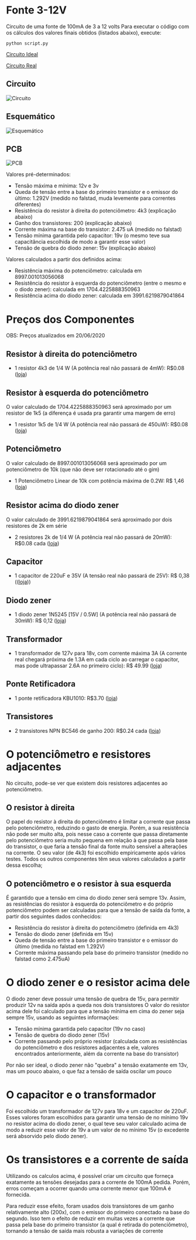 # Fonte 3-12V
 Circuito de uma fonte de 100mA de 3 a 12 volts
 Para executar o código com os cálculos dos valores finais obtidos (listados abaixo), execute:
 
    python script.py

[Circuito Ideal](http://tinyurl.com/yblvf7et)

[Circuito Real](http://tinyurl.com/ybcebmec)

## Circuito
![Circuito](circuito.png)

## Esquemático
![Esquemático](esquematico.png)

## PCB
![PCB](pcb.png)

Valores pré-determinados:
- Tensão máxima e mínima: 12v e 3v
- Queda de tensão entre a base do primeiro transistor e o emissor do último: 1.292V (medido no falstad, muda levemente para correntes diferentes)
- Resistência do resistor à direita do potenciômetro: 4k3 (explicação abaixo)
- Ganho dos transistores: 200 (explicação abaixo)
- Corrente máxima na base do transistor: 2.475 uA (medido no falstad)
- Tensão mínima garantida pelo capacitor: 19v (o mesmo teve sua capacitância escolhida de modo a garantir esse valor)
- Tensão de quebra do diodo zener: 15v (explicação abaixo)

Valores calculados a partir dos definidos acima:
- Resistência máxima do potenciômetro: calculada em 8997.001013056068
- Resistência do resistor à esquerda do potenciômetro (entre o mesmo e o diodo zener): calculada em 1704.4225888350963
- Resistência acima do diodo zener: calculada em 3991.6219879041864

# Preços dos Componentes
OBS: Preços atualizados em 20/06/2020
## Resistor à direita do potenciômetro
- 1 resistor 4k3 de 1/4 W (A potência real não passará de 4mW): R$0.08 ([loja](https://www.baudaeletronica.com.br/resistor-4k3-5-1-4w.html))
## Resistor à esquerda do potenciômetro
O valor calculado de 1704.4225888350963 será aproximado por um resistor de 1k5 (a diferença é usada pra garantir uma margem de erro)
- 1 resistor 1k5 de 1/4 W (A potência real não passará de 450uW): R$0.08 ([loja](https://www.baudaeletronica.com.br/resistor-1k5-5-1-4w.html))
## Potenciômetro
O valor calculado de  8997.001013056068 será aproximado por um potenciômetro de 10k (que não deve ser rotacionado até o gim)
- 1 Potenciômetro Linear de 10k com potência máxima de 0.2W: R$ 1,46  ([loja](https://www.baudaeletronica.com.br/potenciometro-linear-de-10k-10000.html))
## Resistor acima do diodo zener
O valor calculado de 3991.6219879041864 será aproximado por dois resistores de 2k em série
- 2 resistores 2k de 1/4 W (A potência real não passará de 20mW): R$0.08 cada ([loja](https://www.baudaeletronica.com.br/resistor-2k-5-1-4w.html))
## Capacitor
- 1 capacitor de 220uF e 35V (A tensão real não passará de 25V): R$ 0,38 (([loja](https://www.baudaeletronica.com.br/capacitor-eletrolitico-220uf-35v.html)))
## Diodo zener
- 1 diodo zener 1N5245 [15V / 0.5W] (A potência real não passará de 30mW): R$ 0,12  ([loja](https://www.baudaeletronica.com.br/diodo-zener-1n5245-15v-0-5w.html))
## Transformador
- 1 transformador de 127v para 18v, com corrente máxima 3A (A corrente real chegará próxima de 1.3A em cada ciclo ao carregar o capacitor, mas pode ultrapassar 2.6A no primeiro ciclo): R$ 49.99 ([loja](https://produto.mercadolivre.com.br/MLB-1300844398-transformador-1818v-3a-trafo-bivolt-_JM?quantity=1#position=1&type=item&tracking_id=ada41903-7303-418c-9af9-6d00176bfbd2))
## Ponte Retificadora
- 1 ponte retificadora KBU1010: R$3.70 ([loja](https://www.baudaeletronica.com.br/ponte-retificadora-kbu1010.html))
## Transistores
- 2 transistores NPN BC546 de ganho 200: R$0.24 cada ([loja](https://www.baudaeletronica.com.br/transistor-npn-bc546.html))

# O potenciômetro e resistores adjacentes
 No circuito, pode-se ver que existem dois resistores adjacentes ao potenciômetro.
 ## O resistor à direita
 O papel do resistor à direita do potenciômetro é limitar a corrente que passa pelo potenciômetro, reduzindo o gasto de energia.
 Porém, a sua resistência não pode ser muito alta, pois nesse caso a corrente que passa diretamente pelo potenciômetro seria muito pequena em relação à que passa pela base do transistor, o que faria a tensão final da fonte muito sensível a alterações na corrente.
 O seu valor (de 4k3) foi escolhido empiricamente após vários testes. Todos os outros componentes têm seus valores calculados a partir dessa escolha;

 ## O potenciômetro e o resistor à sua esquerda
 É garantido que a tensão em cima do diodo zener será sempre 13v. Assim, as resistências do resistor à esquerda do potenciômetro e do próprio potenciômetro podem ser calculadas para que a tensão de saída da fonte, a partir dos seguintes dados conhecidos:

- Resistência do resistor à direita do potenciômetro (definida em 4k3)
- Tensão do diodo zener (definida em 15v)
- Queda de tensão entre a base do primeiro transistor e o emissor do último (medida no falstad em 1.292V)
- Corrente máxima passando pela base do primeiro transistor (medido no falstad como 2.475uA)

# O diodo zener e o resistor acima dele
O diodo zener deve possuir uma tensão de quebra de 15v, para permitir produzir 12v na saída após a queda nos dois transistores
O valor do resistor acima dele foi calculado para que a tensão mínima em cima do zener seja sempre 15v, usando as seguintes informações:

- Tensão mínima garantida pelo capacitor (19v no caso)
- Tensão de quebra do diodo zener (15v)
- Corrente passando pelo próprio resistor (calculada com as resistências do potenciômetro e dos resistores adjacentes a ele, valores encontrados anteriormente, além da corrente na base do transistor)

Por não ser ideal, o diodo zener não "quebra" a tensão exatamente em 13v, mas um pouco abaixo, o que faz a tensão de saída oscilar um pouco

# O capacitor e o transformador
Foi escolhido um transformador de 127v para 18v e um capacitor de 220uF. Esses valores foram escolhidos para garantir uma tensão de no mínimo 19v no resistor acima do diodo zener, o qual teve seu valor calculado acima de modo a reduzir esse valor de 19v a um valor de no mínimo 15v (o excedente será absorvido pelo diodo zener).

# Os transistores e a corrente de saída
Utilizando os calculos acima, é possível criar um circuito que forneça exatamente as tensões desejadas para a corrente de 100mA pedida. Porém, erros começam a ocorrer quando uma corrente menor que 100mA é fornecida.

Para reduzir esse efeito, foram usados dois transistores de um ganho relativamente alto (200x), com o emissor do primeiro conectado na base do segundo. Isso tem o efeito de reduzir em muitas vezes a corrente que passa pela base do primeiro transistor (a qual é retirada do potenciômetro), tornando a tensão de saída mais robusta a variações de corrente
 
